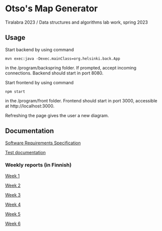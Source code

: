 # Otso's Map Generator
Tiralabra 2023 / Data structures and algorithms lab work, spring 2023


## Usage

Start backend by using command

```mvn exec:java -Dexec.mainClass=org.helsinki.back.App```

in the /program/backspring folder. If prompted, accept incoming connections. Backend should start in port 8080.

Start frontend by using command

```npm start```

in the /program/front folder. Frontend should start in port 3000, accessible at http://localhost:3000.

Refreshing the page gives the user a new diagram.


## Documentation
[Software Requirements Specification](https://github.com/otsohelos/mapgenerator/blob/main/srs.md)

[Test documentation](https://github.com/otsohelos/mapgenerator/blob/main/docs/testing.md)

### Weekly reports (in Finnish)
[Week 1](https://github.com/otsohelos/mapgenerator/blob/main/viikkoraportit/viikko1.md)

[Week 2](https://github.com/otsohelos/mapgenerator/blob/main/viikkoraportit/viikko2.md)

[Week 3](https://github.com/otsohelos/mapgenerator/blob/main/viikkoraportit/viikko3.md)

[Week 4](https://github.com/otsohelos/mapgenerator/blob/main/viikkoraportit/viikko4.md)

[Week 5](https://github.com/otsohelos/mapgenerator/blob/main/viikkoraportit/viikko5.md)

[Week 6](https://github.com/otsohelos/mapgenerator/blob/main/viikkoraportit/viikko6.md)